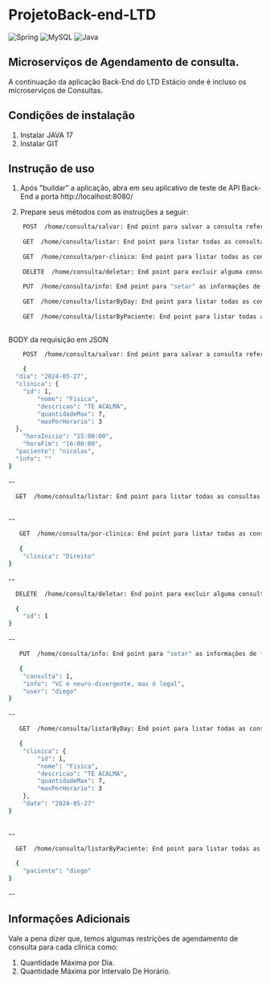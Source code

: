 # ProjetoBack-end-LTD
![Spring](https://img.shields.io/badge/spring-%236DB33F.svg?style=for-the-badge&logo=spring&logoColor=white)
![MySQL](https://img.shields.io/badge/mysql-4479A1.svg?style=for-the-badge&logo=mysql&logoColor=white)
![Java](https://img.shields.io/badge/java-%23ED8B00.svg?style=for-the-badge&logo=openjdk&logoColor=white)

## Microserviços de Agendamento de consulta.

A continuação da aplicação Back-End do LTD Estácio onde é incluso os microserviços de Consultas.

## Condições de instalação

1.  Instalar JAVA 17
2.  Instalar GIT

## Instrução de uso

1. Após "buildar" a aplicação, abra em seu aplicativo de teste de API Back-End a porta http://localhost:8080/

2. Prepare seus métodos com as instruções a seguir:

```bash
    POST  /home/consulta/salvar: End point para salvar a consulta referente ao usuário e clínica.
    
    GET  /home/consulta/listar: End point para listar todas as consultas agendadas pelo o paciente.
    
    GET  /home/consulta/por-clinica: End point para listar todas as consultas agendadas pelo o paciente mas filtrando por clínica.
    
    DELETE  /home/consulta/deletar: End point para excluir alguma consulta agendada(apenas certos usuario tem acesso a esse end-point).
    
    PUT  /home/consulta/info: End point para "setar" as informações de funcionário que irá atender o paciente com alguma informação adicional.
    
    GET  /home/consulta/listarByDay: End point para listar todas as consultas agendadas por data e clínica.
    
    GET  /home/consulta/listarByPaciente: End point para listar todas as consultas agendadas pelo o paciente mas filtrando por usuário do paciente.
    
```

BODY da requisição em JSON 

```bash
    POST  /home/consulta/salvar: End point para salvar a consulta referente ao usuário e clínica.
    
    {
  "dia": "2024-05-27",
  "clinica": {
    "id": 1,
		"nome": "Fisica",
		"descricao": "TE ACALMA",
		"quantidadeMax": 7,
		"maxPorHorario": 3
  },
	"horaInicio": "15:00:00",
	"horaFim": "16:00:00",
  "paciente": "nicolas",
  "info": ""
}
```
--

```bash
  GET  /home/consulta/listar: End point para listar todas as consultas agendadas.
    
```
--
```bash
   GET  /home/consulta/por-clinica: End point para listar todas as consultas agendadas pelo o paciente mas filtrando por clínica.
   
   {
	"clinica": "Direito"
}
```

--

```bash
  DELETE  /home/consulta/deletar: End point para excluir alguma consulta agendada(apenas certos usuario tem acesso a esse end-point).
  
  {
	"id": 1
}
```
--
```bash
   PUT  /home/consulta/info: End point para "setar" as informações de funcionário que irá atender o paciente com alguma informação adicional.
   
   {
	"consulta": 1,
	"info": "VC é neuro-divergente, mas é legal",
	"user": "diego"
}
```
--
```bash
   GET  /home/consulta/listarByDay: End point para listar todas as consultas agendadas por data e clínica.
   
   {
	"clinica": {
		"id": 1,
		"nome": "Fisica",
		"descricao": "TE ACALMA",
		"quantidadeMax": 7,
		"maxPorHorario": 3
	},
	"date": "2024-05-27"
}
   
```
--
```bash
  GET  /home/consulta/listarByPaciente: End point para listar todas as consultas agendadas pelo o paciente mas filtrando por usuário do paciente.
  
  {
	"paciente": "diego"
}
```
--
## Informações Adicionais

Vale a pena dizer que, temos algumas restrições de agendamento de consulta para cada clínica como:
1. Quantidade Máxima por Dia.
2. Quantidade Máxima por Intervalo De Horário.
